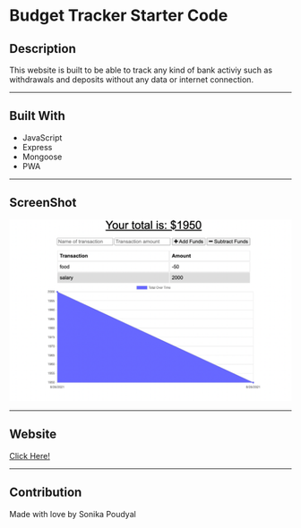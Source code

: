 # Budget Tracker Starter Code

## Description
This website is built to be able to track any kind of bank activiy such as withdrawals and deposits without any data or internet connection. 

---

## Built With
* JavaScript
* Express
* Mongoose
* PWA 

---

## ScreenShot
![Screenshot 1](./public/images/Screenshot.png)

---

## Website
[Click Here!](https://budtrack-money.herokuapp.com/)

---

## Contribution
Made with love by Sonika Poudyal 

